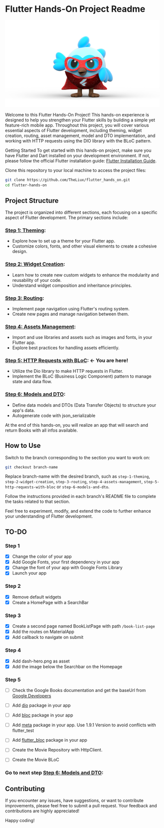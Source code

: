 # Flutter Hands-On Project Readme
![Dash Hero](/assets/dash-hero.png)

Welcome to this Flutter Hands-On Project! 
This hands-on experience is designed to help you strengthen your Flutter skills by building a simple yet feature-rich mobile app. 
Throughout this project, you will cover various essential aspects of Flutter development, including theming, widget creation, routing, asset management, model and DTO implementation, and working with HTTP requests using the DIO library with the BLoC pattern.

Getting Started
To get started with this hands-on project, make sure you have Flutter and Dart installed on your development environment. If not, please follow the official Flutter installation guide: [Flutter Installation Guide](https://docs.flutter.dev/get-started/install).

Clone this repository to your local machine to access the project files:
```bash
git clone https://github.com/TheLiux/flutter_hands_on.git
cd flutter-hands-on
```

## Project Structure
The project is organized into different sections, each focusing on a specific aspect of Flutter development. The primary sections include:

### [Step 1: Theming](https://github.com/TheLiux/flutter_hands_on/tree/step-1-theming):

- Explore how to set up a theme for your Flutter app.
- Customize colors, fonts, and other visual elements to create a cohesive design.
  
### [Step 2: Widget Creation](https://github.com/TheLiux/flutter_hands_on/tree/step-2-widget-creation):

- Learn how to create new custom widgets to enhance the modularity and reusability of your code.
- Understand widget composition and inheritance principles.

### [Step 3: Routing](https://github.com/TheLiux/flutter_hands_on/tree/step-3-routing):

- Implement page navigation using Flutter's routing system.
- Create new pages and manage navigation between them.

###  [Step 4: Assets Management](https://github.com/TheLiux/flutter_hands_on/tree/step-4-assets-management):

- Import and use libraries and assets such as images and fonts, in your Flutter app.
- Explore best practices for handling assets efficiently.

### [Step 5: HTTP Requests with BLoC](https://github.com/TheLiux/flutter_hands_on/tree/step-5-http-requests-with-bloc): <- You are here!

- Utilize the Dio library to make HTTP requests in Flutter.
- Implement the BLoC (Business Logic Component) pattern to manage state and data flow.

### [Step 6: Models and DTO](https://github.com/TheLiux/flutter_hands_on/tree/step-6-models-and-dto):

- Define data models and DTOs (Data Transfer Objects) to structure your app's data.
- Autogenerate code with json_serializable

At the end of this hands-on, you will realize an app that will search and return Books with all infos available.

## How to Use
Switch to the branch corresponding to the section you want to work on:

```bash
git checkout branch-name
```

Replace branch-name with the desired branch, such as `step-1-theming`, `step-2-widget-creation`, `step-3-routing`, `step-4-assets-management`, `step-5-http-requests-with-bloc` or `step-6-models-and-dto`.

Follow the instructions provided in each branch's README file to complete the tasks related to that section.

Feel free to experiment, modify, and extend the code to further enhance your understanding of Flutter development.

## TO-DO
### Step 1
- [X] Change the color of your app
- [X] Add Google Fonts, your first dependency in your app
- [X] Change the font of your app with Google Fonts Library
- [X] Launch your app

### Step 2
- [X] Remove default widgets
- [X] Create a HomePage with a SearchBar

### Step 3
- [X] Create a second page named BookListPage with path `/book-list-page`
- [X] Add the routes on MaterialApp
- [X] Add callback to navigate on submit

### Step 4
- [X] Add dash-hero.png as asset
- [X] Add the image below the Searchbar on the Homepage
  
### Step 5
- [ ] Check the Google Books documentation and get the baseUrl from [Google Developers](https://developers.google.com/books/docs/v1/using?hl=it)
- [ ] Add [dio](https://pub.dev/packages/dio) package in your app
- [ ] Add [bloc](https://pub.dev/packages/bloc) package in your app
- [ ] Add [meta](https://pub.dev/packages/meta) package in your app. Use 1.9.1 Version to avoid conflicts with flutter_test
- [ ] Add [flutter_bloc](https://pub.dev/packages/flutter_bloc) package in your app
- [ ] Create the Movie Repository with HttpClient.
- [ ] Create the Movie BLoC


### Go to next step [Step 6: Models and DTO](https://github.com/TheLiux/flutter_hands_on/tree/step-6-models-and-dto):

## Contributing
If you encounter any issues, have suggestions, or want to contribute improvements, please feel free to submit a pull request. Your feedback and contributions are highly appreciated!

Happy coding!





